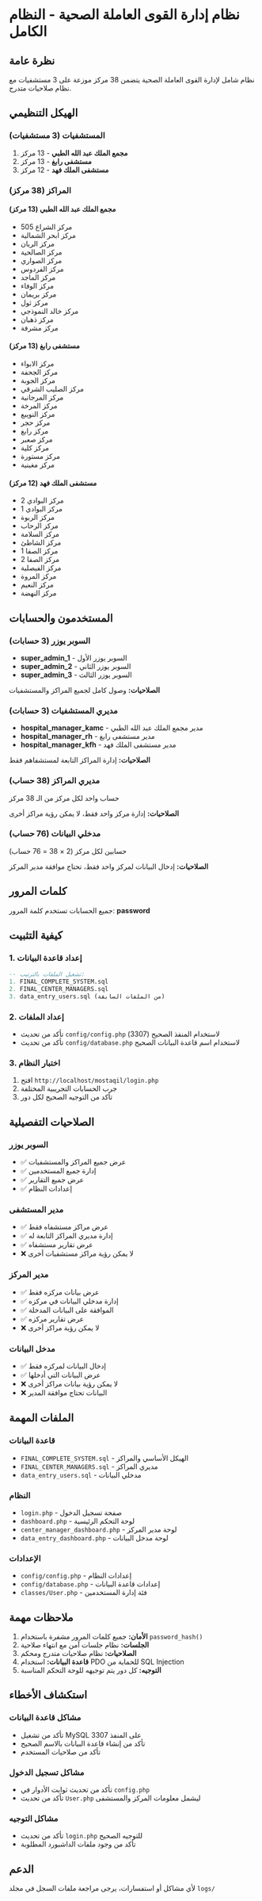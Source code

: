 # نظام إدارة القوى العاملة الصحية - النظام الكامل

## نظرة عامة
نظام شامل لإدارة القوى العاملة الصحية يتضمن 38 مركز موزعة على 3 مستشفيات مع نظام صلاحيات متدرج.

## الهيكل التنظيمي

### المستشفيات (3 مستشفيات)
1. **مجمع الملك عبد الله الطبي** - 13 مركز
2. **مستشفى رابغ** - 13 مركز  
3. **مستشفى الملك فهد** - 12 مركز

### المراكز (38 مركز)

#### مجمع الملك عبد الله الطبي (13 مركز)
- مركز الشراع 505
- مركز ابحر الشمالية
- مركز الريان
- مركز الصالحية
- مركز الصواري
- مركز الفردوس
- مركز الماجد
- مركز الوفاء
- مركز بريمان
- مركز ثول
- مركز خالد النموذجي
- مركز ذهبان
- مركز مشرفة

#### مستشفى رابغ (13 مركز)
- مركز الابواء
- مركز الجحفة
- مركز الجوبة
- مركز الصليب الشرقي
- مركز المرجانية
- مركز المرخة
- مركز النويبع
- مركز حجر
- مركز رابغ
- مركز صعبر
- مركز كلية
- مركز مستورة
- مركز مغينية

#### مستشفى الملك فهد (12 مركز)
- مركز البوادي 2
- مركز البوادي 1
- مركز الربوة
- مركز الرحاب
- مركز السلامة
- مركز الشاطئ
- مركز الصفا 1
- مركز الصفا 2
- مركز الفيصلية
- مركز المروة
- مركز النعيم
- مركز النهضة

## المستخدمون والحسابات

### السوبر يوزر (3 حسابات)
- **super_admin_1** - السوبر يوزر الأول
- **super_admin_2** - السوبر يوزر الثاني
- **super_admin_3** - السوبر يوزر الثالث

**الصلاحيات:** وصول كامل لجميع المراكز والمستشفيات

### مديري المستشفيات (3 حسابات)
- **hospital_manager_kamc** - مدير مجمع الملك عبد الله الطبي
- **hospital_manager_rh** - مدير مستشفى رابغ
- **hospital_manager_kfh** - مدير مستشفى الملك فهد

**الصلاحيات:** إدارة المراكز التابعة لمستشفاهم فقط

### مديري المراكز (38 حساب)
حساب واحد لكل مركز من الـ 38 مركز

**الصلاحيات:** إدارة مركز واحد فقط، لا يمكن رؤية مراكز أخرى

### مدخلي البيانات (76 حساب)
حسابين لكل مركز (2 × 38 = 76 حساب)

**الصلاحيات:** إدخال البيانات لمركز واحد فقط، تحتاج موافقة مدير المركز

## كلمات المرور
جميع الحسابات تستخدم كلمة المرور: **password**

## كيفية التثبيت

### 1. إعداد قاعدة البيانات
```sql
-- تشغيل الملفات بالترتيب:
1. FINAL_COMPLETE_SYSTEM.sql
2. FINAL_CENTER_MANAGERS.sql
3. data_entry_users.sql (من الملفات السابقة)
```

### 2. إعداد الملفات
- تأكد من تحديث `config/config.php` لاستخدام المنفذ الصحيح (3307)
- تأكد من تحديث `config/database.php` لاستخدام اسم قاعدة البيانات الصحيح

### 3. اختبار النظام
1. افتح `http://localhost/mostaqil/login.php`
2. جرب الحسابات التجريبية المختلفة
3. تأكد من التوجيه الصحيح لكل دور

## الصلاحيات التفصيلية

### السوبر يوزر
- ✅ عرض جميع المراكز والمستشفيات
- ✅ إدارة جميع المستخدمين
- ✅ عرض جميع التقارير
- ✅ إعدادات النظام

### مدير المستشفى
- ✅ عرض مراكز مستشفاه فقط
- ✅ إدارة مديري المراكز التابعة له
- ✅ عرض تقارير مستشفاه
- ❌ لا يمكن رؤية مراكز مستشفيات أخرى

### مدير المركز
- ✅ عرض بيانات مركزه فقط
- ✅ إدارة مدخلي البيانات في مركزه
- ✅ الموافقة على البيانات المدخلة
- ✅ عرض تقارير مركزه
- ❌ لا يمكن رؤية مراكز أخرى

### مدخل البيانات
- ✅ إدخال البيانات لمركزه فقط
- ✅ عرض البيانات التي أدخلها
- ❌ لا يمكن رؤية بيانات مراكز أخرى
- ❌ البيانات تحتاج موافقة المدير

## الملفات المهمة

### قاعدة البيانات
- `FINAL_COMPLETE_SYSTEM.sql` - الهيكل الأساسي والمراكز
- `FINAL_CENTER_MANAGERS.sql` - مديري المراكز
- `data_entry_users.sql` - مدخلي البيانات

### النظام
- `login.php` - صفحة تسجيل الدخول
- `dashboard.php` - لوحة التحكم الرئيسية
- `center_manager_dashboard.php` - لوحة مدير المركز
- `data_entry_dashboard.php` - لوحة مدخل البيانات

### الإعدادات
- `config/config.php` - إعدادات النظام
- `config/database.php` - إعدادات قاعدة البيانات
- `classes/User.php` - فئة إدارة المستخدمين

## ملاحظات مهمة

1. **الأمان:** جميع كلمات المرور مشفرة باستخدام `password_hash()`
2. **الجلسات:** نظام جلسات آمن مع انتهاء صلاحية
3. **الصلاحيات:** نظام صلاحيات متدرج ومحكم
4. **قاعدة البيانات:** استخدام PDO للحماية من SQL Injection
5. **التوجيه:** كل دور يتم توجيهه للوحة التحكم المناسبة

## استكشاف الأخطاء

### مشاكل قاعدة البيانات
- تأكد من تشغيل MySQL على المنفذ 3307
- تأكد من إنشاء قاعدة البيانات بالاسم الصحيح
- تأكد من صلاحيات المستخدم

### مشاكل تسجيل الدخول
- تأكد من تحديث ثوابت الأدوار في `config.php`
- تأكد من تحديث `User.php` ليشمل معلومات المركز والمستشفى

### مشاكل التوجيه
- تأكد من تحديث `login.php` للتوجيه الصحيح
- تأكد من وجود ملفات الداشبورد المطلوبة

## الدعم
لأي مشاكل أو استفسارات، يرجى مراجعة ملفات السجل في مجلد `logs/`

